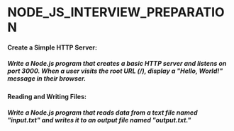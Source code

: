 # NODE_JS_INTERVIEW_PREPARATION

#### Create a Simple HTTP Server:
##### Write a Node.js program that creates a basic HTTP server and listens on port 3000. When a user visits the root URL (/), display a "Hello, World!" message in their browser.
#### Reading and Writing Files:

##### Write a Node.js program that reads data from a text file named "input.txt" and writes it to an output file named "output.txt."